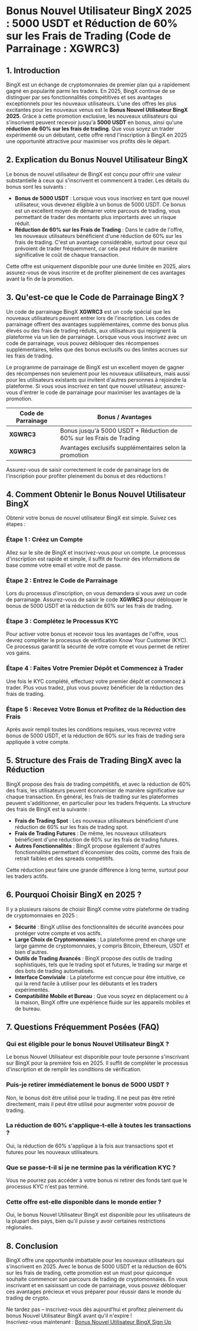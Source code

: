 # Bonus Nouvel Utilisateur BingX 2025 : 5000 USDT et Réduction de 60% sur les Frais de Trading (Code de Parrainage : XGWRC3)

## 1. Introduction

BingX est un échange de cryptomonnaies de premier plan qui a rapidement gagné en popularité parmi les traders. En 2025, BingX continue de se distinguer par ses fonctionnalités compétitives et ses avantages exceptionnels pour les nouveaux utilisateurs. L'une des offres les plus excitantes pour les nouveaux venus est le **Bonus Nouvel Utilisateur BingX 2025**. Grâce à cette promotion exclusive, les nouveaux utilisateurs qui s'inscrivent peuvent recevoir jusqu'à **5000 USDT** en bonus, ainsi qu'une **réduction de 60% sur les frais de trading**. Que vous soyez un trader expérimenté ou un débutant, cette offre rend l'inscription à BingX en 2025 une opportunité attractive pour maximiser vos profits dès le départ.

## 2. Explication du Bonus Nouvel Utilisateur BingX

Le bonus de nouvel utilisateur de BingX est conçu pour offrir une valeur substantielle à ceux qui s'inscrivent et commencent à trader. Les détails du bonus sont les suivants :

- **Bonus de 5000 USDT** : Lorsque vous vous inscrivez en tant que nouvel utilisateur, vous devenez éligible à un bonus de 5000 USDT. Ce bonus est un excellent moyen de démarrer votre parcours de trading, vous permettant de trader des montants plus importants avec un risque réduit.
- **Réduction de 60% sur les Frais de Trading** : Dans le cadre de l'offre, les nouveaux utilisateurs bénéficient d'une réduction de 60% sur les frais de trading. C'est un avantage considérable, surtout pour ceux qui prévoient de trader fréquemment, car cela peut réduire de manière significative le coût de chaque transaction.

Cette offre est uniquement disponible pour une durée limitée en 2025, alors assurez-vous de vous inscrire et de profiter pleinement de ces avantages avant la fin de la promotion.

## 3. Qu'est-ce que le Code de Parrainage BingX ?

Un code de parrainage BingX **XGWRC3** est un code spécial que les nouveaux utilisateurs peuvent entrer lors de l'inscription. Les codes de parrainage offrent des avantages supplémentaires, comme des bonus plus élevés ou des frais de trading réduits, aux utilisateurs qui rejoignent la plateforme via un lien de parrainage. Lorsque vous vous inscrivez avec un code de parrainage, vous pouvez débloquer des récompenses supplémentaires, telles que des bonus exclusifs ou des limites accrues sur les frais de trading.

Le programme de parrainage de BingX est un excellent moyen de gagner des récompenses non seulement pour les nouveaux utilisateurs, mais aussi pour les utilisateurs existants qui invitent d'autres personnes à rejoindre la plateforme. Si vous vous inscrivez en tant que nouvel utilisateur, assurez-vous d'entrer le code de parrainage pour maximiser les avantages de la promotion.

| **Code de Parrainage** | **Bonus / Avantages** |
|------------------------|-----------------------|
| **XGWRC3**             | Bonus jusqu'à 5000 USDT + Réduction de 60% sur les Frais de Trading |
| **XGWRC3**             | Avantages exclusifs supplémentaires selon la promotion |

Assurez-vous de saisir correctement le code de parrainage lors de l'inscription pour profiter pleinement du bonus et des réductions !

## 4. Comment Obtenir le Bonus Nouvel Utilisateur BingX

Obtenir votre bonus de nouvel utilisateur BingX est simple. Suivez ces étapes :

### Étape 1 : Créez un Compte
Allez sur le site de BingX et inscrivez-vous pour un compte. Le processus d'inscription est rapide et simple, il suffit de fournir des informations de base comme votre email et votre mot de passe.

### Étape 2 : Entrez le Code de Parrainage
Lors du processus d'inscription, on vous demandera si vous avez un code de parrainage. Assurez-vous de saisir le code **XGWRC3** pour débloquer le bonus de 5000 USDT et la réduction de 60% sur les frais de trading.

### Étape 3 : Complétez le Processus KYC
Pour activer votre bonus et recevoir tous les avantages de l'offre, vous devrez compléter le processus de vérification Know Your Customer (KYC). Ce processus garantit la sécurité de votre compte et vous permet de retirer vos gains.

### Étape 4 : Faites Votre Premier Dépôt et Commencez à Trader
Une fois le KYC complété, effectuez votre premier dépôt et commencez à trader. Plus vous tradez, plus vous pouvez bénéficier de la réduction des frais de trading.

### Étape 5 : Recevez Votre Bonus et Profitez de la Réduction des Frais
Après avoir rempli toutes les conditions requises, vous recevrez votre bonus de 5000 USDT, et la réduction de 60% sur les frais de trading sera appliquée à votre compte.

## 5. Structure des Frais de Trading BingX avec la Réduction

BingX propose des frais de trading compétitifs, et avec la réduction de 60% des frais, les utilisateurs peuvent économiser de manière significative sur chaque transaction. En général, les frais de trading sur les plateformes peuvent s'additionner, en particulier pour les traders fréquents. La structure des frais de BingX est la suivante :

- **Frais de Trading Spot** : Les nouveaux utilisateurs bénéficient d'une réduction de 60% sur les frais de trading spot.
- **Frais de Trading Futures** : De même, les nouveaux utilisateurs bénéficient d'une réduction de 60% sur les frais de trading futures.
- **Autres Fonctionnalités** : BingX propose également d'autres fonctionnalités permettant d'économiser des coûts, comme des frais de retrait faibles et des spreads compétitifs.

Cette réduction peut faire une grande différence à long terme, surtout pour les traders actifs.

## 6. Pourquoi Choisir BingX en 2025 ?

Il y a plusieurs raisons de choisir BingX comme votre plateforme de trading de cryptomonnaies en 2025 :

- **Sécurité** : BingX utilise des fonctionnalités de sécurité avancées pour protéger votre compte et vos actifs.
- **Large Choix de Cryptomonnaies** : La plateforme prend en charge une large gamme de cryptomonnaies, y compris Bitcoin, Ethereum, USDT et bien d'autres.
- **Outils de Trading Avancés** : BingX propose des outils de trading sophistiqués, tels que le trading spot et futures, le trading sur marge et des bots de trading automatisés.
- **Interface Conviviale** : La plateforme est conçue pour être intuitive, ce qui la rend facile à utiliser pour les débutants et les traders expérimentés.
- **Compatibilité Mobile et Bureau** : Que vous soyez en déplacement ou à la maison, BingX offre une expérience fluide sur les appareils mobiles et de bureau.

## 7. Questions Fréquemment Posées (FAQ)

### Qui est éligible pour le bonus Nouvel Utilisateur BingX ?
Le bonus Nouvel Utilisateur est disponible pour toute personne s'inscrivant sur BingX pour la première fois en 2025. Il suffit de compléter le processus d'inscription et de remplir les conditions de vérification.

### Puis-je retirer immédiatement le bonus de 5000 USDT ?
Non, le bonus doit être utilisé pour le trading. Il ne peut pas être retiré directement, mais il peut être utilisé pour augmenter votre pouvoir de trading.

### La réduction de 60% s'applique-t-elle à toutes les transactions ?
Oui, la réduction de 60% s'applique à la fois aux transactions spot et futures pour les nouveaux utilisateurs.

### Que se passe-t-il si je ne termine pas la vérification KYC ?
Vous ne pourrez pas accéder à votre bonus ni retirer des fonds tant que le processus KYC n'est pas terminé.

### Cette offre est-elle disponible dans le monde entier ?
Oui, le bonus Nouvel Utilisateur BingX est disponible pour les utilisateurs de la plupart des pays, bien qu'il puisse y avoir certaines restrictions régionales.

## 8. Conclusion

BingX offre une opportunité imbattable pour les nouveaux utilisateurs qui s'inscrivent en 2025. Avec le bonus de 5000 USDT et la réduction de 60% sur les frais de trading, cette promotion est un must pour quiconque souhaite commencer son parcours de trading de cryptomonnaies. En vous inscrivant et en saisissant un code de parrainage, vous pouvez débloquer ces avantages précieux et vous préparer pour réussir dans le monde du trading de crypto.

Ne tardez pas – inscrivez-vous dès aujourd'hui et profitez pleinement du bonus Nouvel Utilisateur BingX avant qu'il n'expire !  
Inscrivez-vous maintenant : [Bonus Nouvel Utilisateur BingX Sign Up](https://bingx.com/invite/XGWRC3/)
